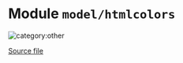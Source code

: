 # Module `model/htmlcolors`

![category:other](https://img.shields.io/badge/category-other-blue.svg?style=flat-square)



[Source file](../src/model/htmlcolors.js)
